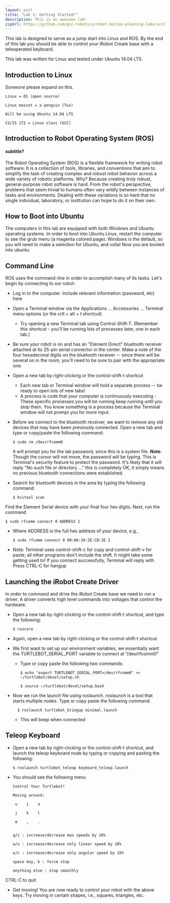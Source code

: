 ```yaml
---
layout: post
title: "Lab 1: Getting Started!"
description: This is an awesome lab!
zipUrl: https://github.com/gcc-robotics/robot-motion-planning-labs/archive/gh-pages.zip
---
```


This lab is designed to serve as a jump start into Linux and ROS. By the end of this lab you should be able to control your iRobot Create base with a teleoperated keyboard.


This lab was written for Linux and tested under Ubuntu 14.04 LTS.

Introduction to Linux
--------------
Someone please expand on this.

    Linux = OS (open source)

    Linux mascot = a penguin (Tux)

    Will be using Ubuntu 14.04 LTS

    CS/IS 172 = Linux class (GCC)

Introduction to Robot Operating System (ROS)
-----------------

#### subtitle?

The Robot Operating System (ROS) is a flexible framework for writing robot software. It is a collection of tools, libraries, and conventions that aim to simplify the task of creating complex and robust robot behavior across a wide variety of robotic platforms.
Why? Because creating truly robust, general-purpose robot software is hard. From the robot's perspective, problems that seem trivial to humans often vary wildly between instances of tasks and environments. Dealing with these variations is so hard that no single individual, laboratory, or institution can hope to do it on their own.

How to Boot into Ubuntu
--------------
The computers in this lab are equipped with both Windows and Ubuntu operating systems. In order to boot into Ubuntu Linux, restart the computer to see the grub menu (a magenta colored page). Windows is the default, so you will need to make a selection for Ubuntu, and voila! Now you are booted into ubuntu.

Command Line
--------------

ROS uses the command-line in order to accomplish many of its tasks. Let's begin by connecting to our robot:

* Log in to the computer. Include relevant information (password, etc) here

* Open a Terminal window via the Applications ... Accessories ... Terminal menu options (or the crtl + alt + t shortcut)
  * Try opening a new Terminal tab using Control-Shift-T. (Remember this shortcut - you'll be running lots of processes later, one in each tab.)

* Be sure your robot is on and has an "Element Direct" bluetooth receiver attached at its 25-pin serial connector in the center. Make a note of the four hexadecimal digits on the bluetooth receiver -- since there will be several on in the room, you'll need to be sure to pair with the appropriate one.

* Open a new tab by right-clicking or the control-shift-t shortcut
  * Each new tab or Terminal window will hold a separate process -- be ready to open lots of new tabs!
  * A process is code that your computer is continuously executing - These specific processes you will be running keep running until you stop them. You know something is a process because the Terminal window will not prompt you for more input.

* Before we connect to the bluetooth receiver, we want to remove any old devices that may have been previously connected. Open a new tab and type or copy/paste the following command: 

      $ sudo rm /dev/rfcomm0

    It will prompt you for the lab password, since this is a system file.
__Note__: Though the cursor will not move, the password will be typing. This is Terminal's security feature to protect the password.
It's likely that it will reply "No such file or directory ..." this is completely OK, it simply means no previous bluetooth connections were established.

* Search for bluetooth devices in the area by typing the following command: 

      $ hcitool scan

Find the Element Serial device with your final four hex digits.
Next, run the command 

    $ sudo rfcomm connect 0 ADDRESS 1

  * Where ADDRESS is the full hex address of your device, e.g.,

        $ sudo rfcomm connect 0 00:0A:3A:2E:CB:3E 1

  * Note: Terminal uses control-shift-c for copy and control-shift-v for paste; all other programs don't include the shift. It might take some getting used to!
If you connect successfully, Terminal will reply with Press CTRL-C for hangup





Launching the iRobot Create Driver
--------------

In order to command and drive the iRobot Create base we need to run a driver. A driver converts high level commands into voltages that control the hardware. 

* Open a new tab by right-clicking or the control-shift-t shortcut, and type the following:

      $ roscore

* Again, open a new tab by right-clicking or the control-shift-t shortcut

* We first want to set up our environment variables, we essentially want the TURTLEBOT_SERIAL_PORT variable to connect at “/dev/rfcomm0”
  * Type or copy paste the following two commands:

        $ echo "export TURTLEBOT_SERIAL_PORT=/dev/rfcomm0" >> ~/turtlebot/devel/setup.sh

        $ source ~/turtlebot/devel/setup.bash

* Now we run the launch file using roslaunch. roslaunch is a tool that starts multiple nodes. Type or copy paste the following command:

        $ roslaunch turtlebot_bringup minimal.launch

  * This will beep when connected


Teleop Keyboard
-----------

* Open a new tab by right-clicking or the control-shift-t shortcut, and launch the teleop keyboard node by typing or copying and pasting the following:

      $ roslaunch turtlebot_teleop keyboard_teleop.launch

* You should see the following menu

      Control Your Turtlebot!

      Moving around:

       u    i    o

       j    k    l

       m    ,    .


      q/z : increase/decrease max speeds by 10%

      w/x : increase/decrease only linear speed by 10%

      e/c : increase/decrease only angular speed by 10%

      space key, k : force stop

      anything else : stop smoothly


CTRL-C to quit

* Get moving! You are now ready to control your robot with the above keys. Try moving in certain shapes, i.e., squares, triangles, etc.
